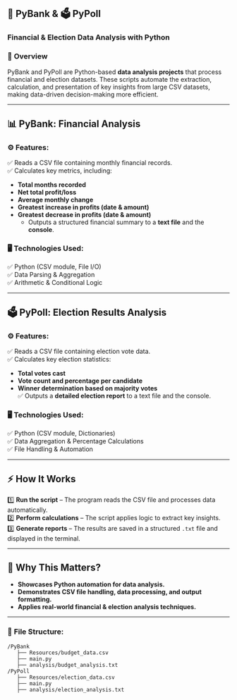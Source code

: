 ## 🏦 PyBank & 🗳️ PyPoll  
### **Financial & Election Data Analysis with Python**  

### 📌 **Overview**  
PyBank and PyPoll are Python-based **data analysis projects** that process financial and election datasets. These scripts automate the extraction, calculation, and presentation of key insights from large CSV datasets, making data-driven decision-making more efficient.

---

## 📊 **PyBank: Financial Analysis**  
### ⚙️ **Features:**  
✅ Reads a CSV file containing monthly financial records.  
✅ Calculates key metrics, including:  
   - **Total months recorded**  
   - **Net total profit/loss**  
   - **Average monthly change**  
   - **Greatest increase in profits (date & amount)**  
   - **Greatest decrease in profits (date & amount)**
      - Outputs a structured financial summary to a **text file** and the **console**.  

### 🖥️ **Technologies Used:**  
✅ Python (CSV module, File I/O)  
✅ Data Parsing & Aggregation  
✅ Arithmetic & Conditional Logic  

---

## 🗳️ **PyPoll: Election Results Analysis**  
### ⚙️ **Features:**  
✅ Reads a CSV file containing election vote data.  
✅ Calculates key election statistics:  
   - **Total votes cast**  
   - **Vote count and percentage per candidate**  
   - **Winner determination based on majority votes**  
✅ Outputs a **detailed election report** to a text file and the console.  

### 🖥️ **Technologies Used:**  
✅ Python (CSV module, Dictionaries)  
✅ Data Aggregation & Percentage Calculations  
✅ File Handling & Automation  

---

## ⚡ **How It Works**  
1️⃣ **Run the script** – The program reads the CSV file and processes data automatically.  
2️⃣ **Perform calculations** – The script applies logic to extract key insights.  
3️⃣ **Generate reports** – The results are saved in a structured `.txt` file and displayed in the terminal.  

---

## 🚀 **Why This Matters?**  
- **Showcases Python automation for data analysis.**  
- **Demonstrates CSV file handling, data processing, and output formatting.**  
- **Applies real-world financial & election analysis techniques.**  

---

### 📁 **File Structure:**  
```
/PyBank
   ├── Resources/budget_data.csv
   ├── main.py
   ├── analysis/budget_analysis.txt
/PyPoll
   ├── Resources/election_data.csv
   ├── main.py
   ├── analysis/election_analysis.txt
```

